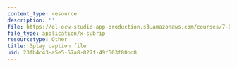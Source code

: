 ```yaml
---
content_type: resource
description: ''
file: https://ol-ocw-studio-app-production.s3.amazonaws.com/courses/7-014-introductory-biology-spring-2005/23fb4c43a5e557a8827f49f503f80bd8_vES9nISxtjk.vtt
file_type: application/x-subrip
resourcetype: Other
title: 3play caption file
uid: 23fb4c43-a5e5-57a8-827f-49f503f80bd8
---
```

